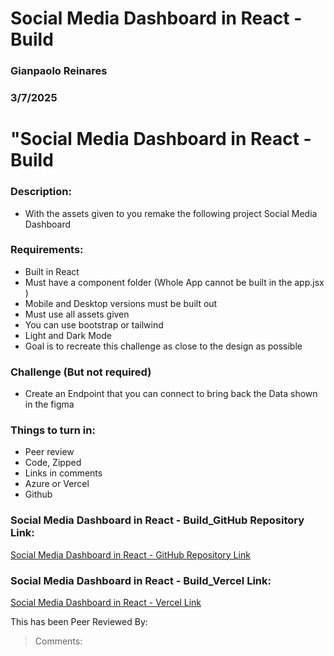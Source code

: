 # Social Media Dashboard in React - Build

### Gianpaolo Reinares
### 3/7/2025
# "Social Media Dashboard in React - Build
### Description: 
- With the assets given to you remake the following project Social Media Dashboard

### Requirements:
- Built in React 
- Must have a component folder (Whole App cannot be built in the app.jsx )
- Mobile and Desktop versions must be built out
- Must use all assets given
- You can use bootstrap or tailwind
- Light and Dark Mode
- Goal is to recreate this challenge as close to the design as possible

### Challenge (But not required)
- Create an Endpoint that you can connect to bring back the Data shown in the figma

### Things to turn in:
- Peer review
- Code, Zipped
- Links in comments
- Azure or Vercel
- Github


### Social Media Dashboard in React - Build_GitHub Repository Link:
[Social Media Dashboard in React -  GitHub Repository Link](https://github.com/MandoxaElemental/socialmediadashboardinreact)

### Social Media Dashboard in React - Build_Vercel Link:
[Social Media Dashboard in React - Vercel Link](https://socialmediadashboardinreact.vercel.app/)

This has been Peer Reviewed By: 
> Comments: 